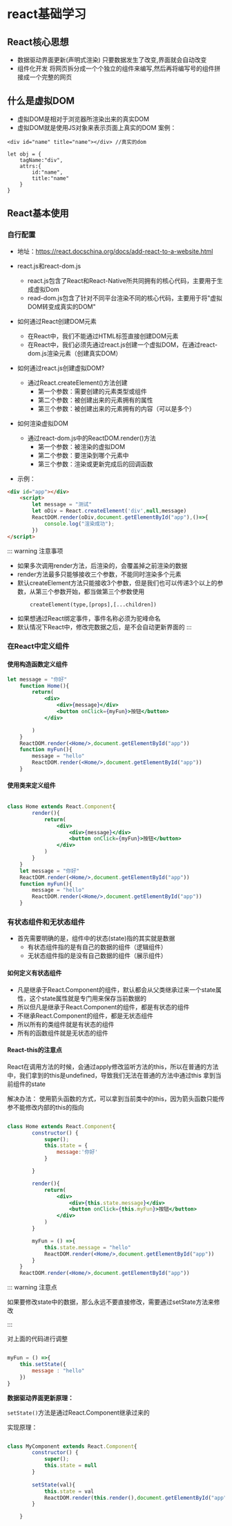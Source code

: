 # react基础学习
## React核心思想
* 数据驱动界面更新(声明式渲染)
    只要数据发生了改变,界面就会自动改变
* 组件化开发
    将网页拆分成一个个独立的组件来编写,然后再将编写号的组件拼接成一个完整的网页

## 什么是虚拟DOM
* 虚拟DOM是相对于浏览器所渲染出来的真实DOM
* 虚拟DOM就是使用JS对象来表示页面上真实的DOM
案例：

```
<div id="name" title="name"></div> //真实的dom

let obj = {
    tagName:"div",
    attrs:{
        id:"name",
        title:"name"
    }
}

```

## React基本使用

### 自行配置

* 地址：https://react.docschina.org/docs/add-react-to-a-website.html

* react.js和react-dom.js
    - react.js包含了React和React-Native所共同拥有的核心代码，主要用于生成虚拟Dom
    - read-dom.js包含了针对不同平台渲染不同的核心代码，主要用于将"虚拟DOM转变成真实的DOM"
* 如何通过React创建DOM元素
    - 在React中，我们不能通过HTML标签直接创建DOM元素
    - 在React中，我们必须先通过react.js创建一个虚拟DOM，在通过react-dom.js渲染元素（创建真实DOM）
* 如何通过react.js创建虚拟DOM?
    - 通过React.createElement()方法创建
        * 第一个参数：需要创建的元素类型或组件
        * 第二个参数：被创建出来的元素拥有的属性
        * 第三个参数：被创建出来的元素拥有的内容（可以是多个）
* 如何渲染虚拟DOM
    - 通过react-dom.js中的ReactDOM.render()方法
        * 第一个参数：被渲染的虚拟DOM
        * 第二个参数：要渲染到哪个元素中
        * 第三个参数：渲染或更新完成后的回调函数
* 示例：
```html
<div id="app"></div>
    <script>
        let message = "测试"
        let oDiv = React.createElement('div',null,message)
        ReactDOM.render(oDiv,document.getElementById("app"),()=>{
            console.log("渲染成功");
        })
</script>
```
::: warning 注意事项
* 如果多次调用render方法，后渲染的，会覆盖掉之前渲染的数据
* render方法最多只能够接收三个参数，不能同时渲染多个元素
* 默认createElement方法只能接收3个参数，但是我们也可以传递3个以上的参数，从第三个参数开始，都当做第三个参数使用
    ```
        createElement(type,[props],[...children])
    ```
* 如果想通过React绑定事件，事件名称必须为驼峰命名
* 默认情况下React中，修改完数据之后，是不会自动更新界面的
:::

### 在React中定义组件

#### 使用构造函数定义组件

```jsx
let message = "你好"
    function Home(){
        return(
            <div>
                <div>{message}</div>
                <button onClick={myFun}>按钮</button>
            </div>

        )
    }
    ReactDOM.render(<Home/>,document.getElementById("app"))
    function myFun(){
        message = "hello"
        ReactDOM.render(<Home/>,document.getElementById("app"))
    }

```

#### 使用类来定义组件

```jsx

class Home extends React.Component{
        render(){
            return(
                <div>
                    <div>{message}</div>
                    <button onClick={myFun}>按钮</button>
                </div>
            )
        }
    }
    let message = "你好"
    ReactDOM.render(<Home/>,document.getElementById("app"))
    function myFun(){
        message = "hello"
        ReactDOM.render(<Home/>,document.getElementById("app"))
    }

```

### 有状态组件和无状态组件

* 首先需要明确的是，组件中的状态(state)指的其实就是数据
    * 有状态组件指的是有自己的数据的组件（逻辑组件）
    * 无状态组件指的是没有自己数据的组件（展示组件）
    
#### 如何定义有状态组件
* 凡是继承于React.Component的组件，默认都会从父类继承过来一个state属性，这个state属性就是专门用来保存当前数据的
* 所以但凡是继承于React.Component的组件，都是有状态的组件
* 不继承React.Component的组件，都是无状态组件
* 所以所有的类组件就是有状态的组件
* 所有的函数组件就是无状态的组件

#### React-this的注意点

React在调用方法的时候，会通过apply修改监听方法的this，所以在普通的方法中，我们拿到的this是undefined，导致我们无法在普通的方法中通过this
拿到当前组件的state

解决办法：
使用箭头函数的方式，可以拿到当前类中的this，因为箭头函数只能传参不能修改内部的this的指向

```jsx

class Home extends React.Component{
        constructor() {
            super();
            this.state = {
                message:'你好'
            }

        }

        render(){
            return(
                <div>
                    <div>{this.state.message}</div>
                    <button onClick={this.myFun}>按钮</button>
                </div>
            )
        }

        myFun = () =>{
            this.state.message = "hello"
            ReactDOM.render(<Home/>,document.getElementById("app"))
        }
    }
    ReactDOM.render(<Home/>,document.getElementById("app"))

```

::: warning 注意点

如果要修改state中的数据，那么永远不要直接修改，需要通过setState方法来修改

:::

对上面的代码进行调整

```jsx

myFun = () =>{
    this.setState({
        message : "hello"
    })
}

```

**数据驱动界面更新原理：**

`setState()`方法是通过React.Component继承过来的

实现原理：

```jsx

class MyComponent extends React.Component{
        constructor() {
            super();
            this.state = null
        }
        
        setState(val){
            this.state = val
            ReactDOM.render(this.render(),document.getElementById("app"))
        }

    }

```
